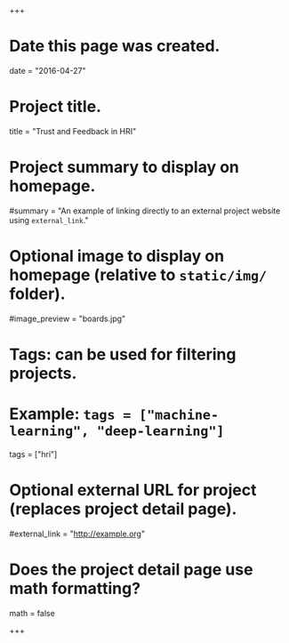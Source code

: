 +++
# Date this page was created.
date = "2016-04-27"

# Project title.
title = "Trust and Feedback in HRI"

# Project summary to display on homepage.
#summary = "An example of linking directly to an external project website using `external_link`."

# Optional image to display on homepage (relative to `static/img/` folder).
#image_preview = "boards.jpg"

# Tags: can be used for filtering projects.
# Example: `tags = ["machine-learning", "deep-learning"]`
tags = ["hri"]

# Optional external URL for project (replaces project detail page).
#external_link = "http://example.org"

# Does the project detail page use math formatting?
math = false

+++

